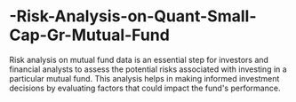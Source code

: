 # -Risk-Analysis-on-Quant-Small-Cap-Gr-Mutual-Fund
Risk analysis on mutual fund data is an essential step for investors and financial analysts to assess the potential risks associated with investing in a particular mutual fund. This analysis helps in making informed investment decisions by evaluating factors that could impact the fund's performance.  
